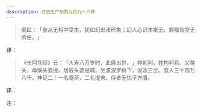 ```yaml
---
description: 过去庄严劫第九百九十八尊
---
```


> 偈曰：​「身从无相中受生，犹如幻出诸形象；幻人心识本来无，罪福皆空无所住。​」

译：

> 《长阿含经》云：​「人寿八万岁时，此佛出世。​」种刹利，姓拘利若。父槃头，母槃头婆提。居般头婆提城。坐波波罗树下，说法三会。度人三十四万八千。神足二：一名骞茶，二名提舍。侍者无忧子方膺。

译：

注：


